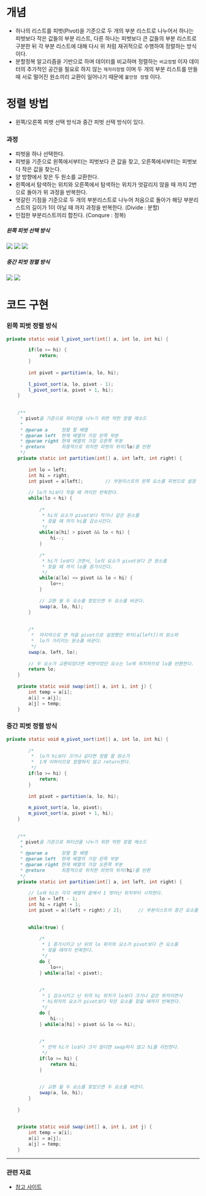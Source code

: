 # 개념

- 하나의 리스트를 피벗(Pivot)을 기준으로 두 개의 부분 리스트로 나누어서 하나는 피벗보다 작은 값들의 부분 리스트, 다른 하나는 피벗보다 큰 값들의 부분 리스트로 구분한 뒤 각 부분 리스트에 대해 다시 위 처럼 재귀적으로 수행하여 정렬하는 방식이다.
- 분할정복 알고리즘을 기반으로 하며 데이터를 비교하며 정렬하는 `비교정렬` 이자 데이터의 추가적인 공간을 필요로 하지 않는 `제자리정렬` 이며 두 개의 부분 리스트를 만들 때 서로 떨어진 원소끼리 교환이 일어나기 때문에 `불안정 정렬` 이다.


# 정렬 방법

- 왼쪽/오른쪽 피벗 선택 방식과 중간 피벗 선택 방식이 있다.

### 과정

- 피벗을 하나 선택한다.
- 피벗을 기준으로 왼쪽에서부터는 피벗보다 큰 값을 찾고, 오른쪽에서부터는 피벗보다 작은 값을 찾는다.
- 양 방향에서 찾은 두 원소를 교환한다.
- 왼쪽에서 탐색하는 위치와 오른쪽에서 탐색하는 위치가 엇갈리지 않을 때 까지 2번으로 돌아가 위 과정을 반복한다.
- 엇갈린 기점을 기준으로 두 개의 부분리스트로 나누어 처음으로 돌아가 해당 부분리스트의 길이가 1이 아닐 때 까지 과정을 반복한다. (Divide : 분할)
- 인접한 부분리스트끼리 합친다. (Conqure : 정복)

##### 왼쪽 피벗 선택 방식

![](https://img1.daumcdn.net/thumb/R1280x0/?scode=mtistory2&fname=https%3A%2F%2Fblog.kakaocdn.net%2Fdn%2F4C1AU%2FbtrYsA22x9M%2FulQ4e1boNjLpvtjgEmbQFK%2Fimg.png)
![](https://img1.daumcdn.net/thumb/R1280x0/?scode=mtistory2&fname=https%3A%2F%2Fblog.kakaocdn.net%2Fdn%2FbKuVeS%2FbtrYquptgFQ%2FPHpZo4OrKtVBmBasYAXkY0%2Fimg.png)
![](https://img1.daumcdn.net/thumb/R1280x0/?scode=mtistory2&fname=https%3A%2F%2Fblog.kakaocdn.net%2Fdn%2FboNMuG%2FbtrYmyTs9hQ%2F7kgOMdMkRiKA4qGgENia0K%2Fimg.png)

##### 중간 피벗 정렬 방식

![](https://img1.daumcdn.net/thumb/R1280x0/?scode=mtistory2&fname=https%3A%2F%2Fblog.kakaocdn.net%2Fdn%2FMW5T0%2FbtrYqToHiQK%2FJkalPhtkjEAhHOdqz5N1F0%2Fimg.png)
![](https://img1.daumcdn.net/thumb/R1280x0/?scode=mtistory2&fname=https%3A%2F%2Fblog.kakaocdn.net%2Fdn%2F38Cme%2FbtrYq5bz0Uh%2FHNYXtwpKx7DjOQVRkMGjPk%2Fimg.png)


# 코드 구현

### 왼쪽 피벗 정렬 방식

```java
private static void l_pivot_sort(int[] a, int lo, int hi) {

		if(lo >= hi) {
			return;
		}
		
		int pivot = partition(a, lo, hi);	
		
		l_pivot_sort(a, lo, pivot - 1);
		l_pivot_sort(a, pivot + 1, hi);
	}
	
	
	/**
	 * pivot을 기준으로 파티션을 나누기 위한 약한 정렬 메소드
	 * 
	 * @param a		정렬 할 배열 
	 * @param left	현재 배열의 가장 왼쪽 부분
	 * @param right	현재 배열의 가장 오른쪽 부분
	 * @return		최종적으로 위치한 피벗의 위치(lo)를 반환
	 */
	private static int partition(int[] a, int left, int right) {
		
		int lo = left;
		int hi = right;
		int pivot = a[left];		// 부분리스트의 왼쪽 요소를 피벗으로 설정
		
		// lo가 hi보다 작을 때 까지만 반복한다.
		while(lo < hi) {
			
			/*
			 * hi의 요소가 pivot보다 작거나 같은 원소를
			 * 찾을 때 까지 hi를 감소시킨다.
			 */
			while(a[hi] > pivot && lo < hi) {
				hi--;
			}
			
			/*
			 * hi가 lo보다 크면서, lo의 요소가 pivot보다 큰 원소를
			 * 찾을 때 까지 lo를 증가시킨다.
			 */
			while(a[lo] <= pivot && lo < hi) {
				lo++;
			}
			
			// 교환 될 두 요소를 찾았으면 두 요소를 바꾼다.
			swap(a, lo, hi);
		}
		
		
		/*
		 *  마지막으로 맨 처음 pivot으로 설정했던 위치(a[left])의 원소와 
		 *  lo가 가리키는 원소를 바꾼다.
		 */
		swap(a, left, lo);
		
		// 두 요소가 교환되었다면 피벗이었던 요소는 lo에 위치하므로 lo를 반환한다.
		return lo;
	}
 
	private static void swap(int[] a, int i, int j) {
		int temp = a[i];
		a[i] = a[j];
		a[j] = temp;
	}
```


### 중간 피벗 정렬 방식

```java
private static void m_pivot_sort(int[] a, int lo, int hi) {
		
		/*
		 *  lo가 hi보다 크거나 같다면 정렬 할 원소가 
		 *  1개 이하이므로 정렬하지 않고 return한다.
		 */
		if(lo >= hi) {
			return;
		}
		
		int pivot = partition(a, lo, hi);	
		
		m_pivot_sort(a, lo, pivot);
		m_pivot_sort(a, pivot + 1, hi);
	}
	
	
	/**
	 * pivot을 기준으로 파티션을 나누기 위한 약한 정렬 메소드
	 * 
	 * @param a		정렬 할 배열 
	 * @param left	현재 배열의 가장 왼쪽 부분
	 * @param right	현재 배열의 가장 오른쪽 부분
	 * @return		최종적으로 위치한 피벗의 위치(hi)를 반환
	 */
	private static int partition(int[] a, int left, int right) {
		
		// lo와 hi는 각각 배열의 끝에서 1 벗어난 위치부터 시작한다.
		int lo = left - 1;
		int hi = right + 1;
		int pivot = a[(left + right) / 2];		// 부분리스트의 중간 요소를 피벗으로 설정
		
 
		while(true) {
			
			/*
			 * 1 증가시키고 난 뒤의 lo 위치의 요소가 pivot보다 큰 요소를
			 * 찾을 때까지 반복한다.
			 */
			do { 
				lo++; 
			} while(a[lo] < pivot);
 
			
			/*
			 * 1 감소시키고 난 뒤의 hi 위치가 lo보다 크거나 같은 위치이면서
			 * hi위치의 요소가 pivot보다 작은 요소를 찾을 때까지 반복한다.
			 */
			do {
				hi--;
			} while(a[hi] > pivot && lo <= hi);
			
			
			/*
			 * 만약 hi가 lo보다 크지 않다면 swap하지 않고 hi를 리턴한다.
			 */
			if(lo >= hi) {
				return hi;
			}
			
			
			// 교환 될 두 요소를 찾았으면 두 요소를 바꾼다.
			swap(a, lo, hi);
		}
		
	}
	
	
	private static void swap(int[] a, int i, int j) {
		int temp = a[i];
		a[i] = a[j];
		a[j] = temp;
	}
```

---
### 관련 자료

- [참고 사이트](https://st-lab.tistory.com/250)